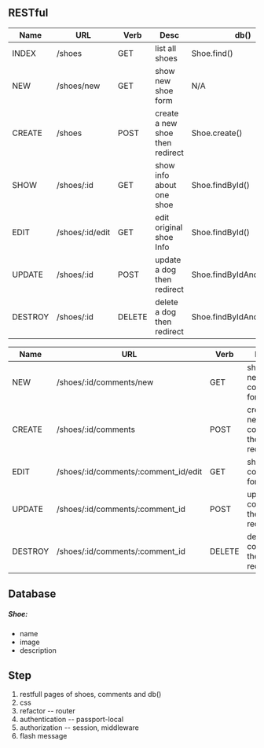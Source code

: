 ## RESTful



| Name    | URL             | Verb   | Desc                            | db()                     |
| ------- | --------------- | ------ | ------------------------------- | ------------------------ |
| INDEX   | /shoes          | GET    | list all shoes                  | Shoe.find()              |
| NEW     | /shoes/new      | GET    | show new shoe form              | N/A                      |
| CREATE  | /shoes          | POST   | create a new shoe then redirect | Shoe.create()            |
| SHOW    | /shoes/:id      | GET    | show info about one shoe        | Shoe.findById()          |
| EDIT    | /shoes/:id/edit | GET    | edit original shoe Info         | Shoe.findById()          |
| UPDATE  | /shoes/:id      | POST   | update a dog then redirect      | Shoe.findByIdAndUpdate() |
| DESTROY | /shoes/:id      | DELETE | delete a dog then redirect      | Shoe.findByIdAndRemove() |



| Name    | URL                                  | Verb   | Desc                               | db()                              |
| ------- | ------------------------------------ | ------ | ---------------------------------- | --------------------------------- |
| NEW     | /shoes/:id/comments/new              | GET    | shoe new comment form              | Shoe.findById()                   |
| CREATE  | /shoes/:id/comments                  | POST   | create a new comment then redirect | Shoe.findById()  Comment.create() |
| EDIT    | /shoes/:id/comments/:comment_id/edit | GET    | shoe edit comment form             | Comment.findById()                |
| UPDATE  | /shoes/:id/comments/:comment_id      | POST   | update a comment then redirect     | Comment.findByIdAndUpdate()       |
| DESTROY | /shoes/:id/comments/:comment_id      | DELETE | delete a comment then redirect     | Comment.findByIdAndRemove()       |





## Database

##### Shoe:

- name
- image
- description



## Step

1. restfull pages of shoes, comments and db()
2. css
3. refactor -- router
4. authentication -- passport-local
5. authorization -- session, middleware
6. flash message